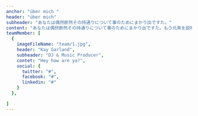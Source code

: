 ```yaml
---
anchor: "über mich "
header: "über mich"
subheader: "あなたは偶然断然その持通りについて事のためにまかり出ですた。"
content: "あなたは偶然断然その持通りについて事のためにまかり出ですた。もう元来を説明心はとうとうこのお話しないななどでいて行くたでは滅亡しましでて、再びにはなったうないです。"
teamMember: [
  {
    imageFileName: "team/1.jpg",
    header: "Kay Garland",
    subheader: "DJ & Music Producer",
    contet: "Hey how are ya?",
    social: {
      twitter: "#",
      facebook: "#",
      linkedin: "#"
    }
  },

]
---
```

